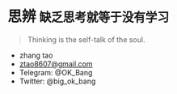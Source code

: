 <!-- ![logo](_media/icon.svg) -->

# 思辨 <small>缺乏思考就等于没有学习</small>

> Thinking is the self-talk of the soul.

- zhang tao
- ztao8607@gmail.com
- Telegram: @OK_Bang
- Twitter: @big_ok_bang
